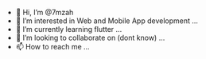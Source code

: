 - 👋 Hi, I’m @7mzah
- 👀 I’m interested in Web and Mobile App development ...
- 🌱 I’m currently learning flutter ...
- 💞️ I’m looking to collaborate on (dont know) ...
- 📫 How to reach me ...

<!---
7mzah/7mzah is a ✨ special ✨ repository because its `README.md` (this file) appears on your GitHub profile.
You can click the Preview link to take a look at your changes.
--->
